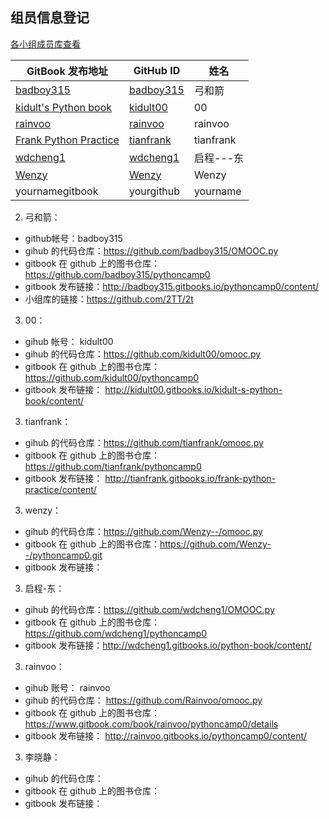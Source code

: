 ## 组员信息登记

[各小组成员库查看](https://github.com/YixuanBurnett/GroupManagement/blob/master/emergency.md)

GitBook 发布地址  | GitHub ID | 姓名 
---- | ---- | ----
[badboy315](http://badboy315.gitbooks.io/pythoncamp0/content/) | [badboy315](https://github.com/badboy315) | 弓和箭
[kidult's Python book](http://kidult00.gitbooks.io/kidult-s-python-book/content/) | [kidult00](https://github.com/kidult00) | 00
[rainvoo](http://rainvoo.gitbooks.io/pythoncamp0/content/) | [rainvoo](https://github.com/Rainvoo) | rainvoo
[Frank Python Practice](http://tianfrank.gitbooks.io/frank-python-practice/content/) | [tianfrank](https://github.com/tianfrank) | tianfrank
[wdcheng1](http://wdcheng1.gitbooks.io/python-book/content/) | [wdcheng1](https://github.com/wdcheng1) | 启程---东
[Wenzy]() | [Wenzy](https://github.com/Wenzy--) | Wenzy
yournamegitbook | yourgithub | yourname

2. 弓和箭：  
  - github帐号：badboy315
  - gihub 的代码仓库：https://github.com/badboy315/OMOOC.py
  - gitbook 在 github 上的图书仓库：https://github.com/badboy315/pythoncamp0  
  - gitbook 发布链接：http://badboy315.gitbooks.io/pythoncamp0/content/  
  - 小组库的链接：https://github.com/2TT/2t   

3. 00：  
  - gihub 帐号： kidult00
  - gihub 的代码仓库：https://github.com/kidult00/omooc.py
  - gitbook 在 github 上的图书仓库：  https://github.com/kidult00/pythoncamp0
  - gitbook 发布链接：  http://kidult00.gitbooks.io/kidult-s-python-book/content/

3. tianfrank：  
  - gihub 的代码仓库：https://github.com/tianfrank/omooc.py
  - gitbook 在 github 上的图书仓库：https://github.com/tianfrank/pythoncamp0 
  - gitbook 发布链接： http://tianfrank.gitbooks.io/frank-python-practice/content/

3. wenzy：  
  - gihub 的代码仓库：https://github.com/Wenzy--/omooc.py  
  - gitbook 在 github 上的图书仓库：https://github.com/Wenzy--/pythoncamp0.git  
  - gitbook 发布链接：  

3. 启程-东：  
  - gihub 的代码仓库：https://github.com/wdcheng1/OMOOC.py
  - gitbook 在 github 上的图书仓库：https://github.com/wdcheng1/pythoncamp0
  - gitbook 发布链接：http://wdcheng1.gitbooks.io/python-book/content/  

3. rainvoo：  
  - gihub 账号：  rainvoo
  - gihub 的代码仓库：  https://github.com/Rainvoo/omooc.py
  - gitbook 在 github 上的图书仓库：  https://www.gitbook.com/book/rainvoo/pythoncamp0/details
  - gitbook 发布链接：  http://rainvoo.gitbooks.io/pythoncamp0/content/

3. 李晓静：  
  - gihub 的代码仓库：  
  - gitbook 在 github 上的图书仓库：  
  - gitbook 发布链接：  
